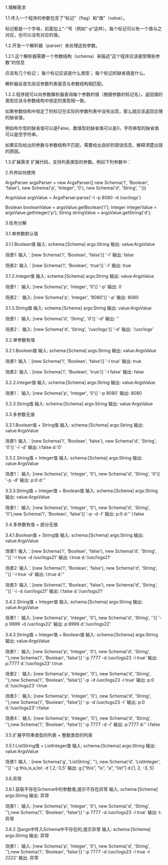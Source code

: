 1.理解需求

1.1.传入一个程序的参数包含了“标记”（flag）和“值”（value）。

标记都是一个字母，前面加上“-”号（例如“-p”这样）。每个标记可以有一个值与之对应，也可以没有对应的值。

1.2.开发一个解析器（parser）来处理这些参数。

1.2.1.这个解析器需要一个参数结构（schema）来描述“这个程序应该接受哪些参数”的信息

应该有几个标记；
每个标记应该是什么类型；
每个标记的缺省值是什么。

解析器会首先验证参数列表是否与参数结构相匹配。

1.2.2.程序就可以向参数解析器查询每个参数的值（根据参数的标记名）。返回值的类型应该与参数结构中规定的类型相一致。

如果参数结构中规定了的标记在实际的参数列表中没有出现，那么就应该返回合理的缺省值，

例如布尔型的缺省值可以是False，数值型的缺省值可以是0，字符串型的缺省值可以是空字符串。

如果实际给出的参数与参数结构不匹配，需要给出良好的错误信息，解释清楚出错的原因。

1.3.扩展需求
    扩展代码，支持列表类型的参数。例如下列参数中：
    
2.外界如何使用

ArgsParser argsParser = new ArgsParser([
new Schema('l', 'Boolean', 'false'),
new Schema('p', 'Integer', '0'),
new Schema('d', 'String', '')])

ArgsValue argsValue = ArgsParser.parse('-l -p 8080 -d /usr/logs')    

Boolean booleanValue = argsValue.getBoolean('l');
Integer integerValue = argsValue.getInteger('p');
String  stringValue  = argsValue.getString('d');

3.任务分解

3.1.单参数默认值

3.1.1.Boolean值
输入: schema:[Schema]  args:String
输出: value:ArgsValue
   
   场景1:
     输入：[new Schema('l', 'Boolean', 'false')]  '-l'
     输出: false
     
   场景2:
     输入：[new Schema('l', 'Boolean', 'true')]  '-l'
     输出: true
     
3.1.2.Integer值
输入: schema:[Schema]  args:String
输出: value:ArgsValue
   
   场景1：
      输入: [new Schema('p', 'Integer', '0')]  '-p'
      输出: 0
      
   场景2：
      输入: [new Schema('p', 'Integer', '8080')]  '-p'
      输出: 8080

3.1.3.String值
输入: schema:[Schema] args:String
输出: value:ArgsValue

   场景1：
      输入: [new Schema('d', 'String', '0')]  '-d'
      输出: '' 
      
   场景2：
      输入: [new Schema('d', 'String', '/usr/logs')]  '-d'
      输出: '/usr/logs'
   
3.2.单参数有值

3.2.1.Boolean值
输入: schema:[Schema]  args:String
输出: value:ArgsValue
   
   场景1:
     输入：[new Schema('l', 'Boolean', 'false')]  '-l true'
     输出: true
     
   场景2:
     输入：[new Schema('l', 'Boolean', 'true')]  '-l  false'
     输出: false
     
3.2.2.Integer值
输入: schema:[Schema]  args:String
输出: value:ArgsValue
   
   场景1：
      输入: [new Schema('p', 'Integer', '0')]  '-p 8080'
      输出: 8080
      
3.2.3.String值
输入: schema:[Schema] args:String
输出: value:ArgsValue


3.3.多参数无值

3.3.1.Boolean值 + String值
输入: schema:[Schema]  args:String
输出: value:ArgsValue
   
   场景1:
     输入：[new Schema('l', 'Boolean', 'false'), new Schema('d', 'String', '0')]  '-l -d'
     输出: l:false d:'0'
        
3.3.2.String值 + Integer值
输入: schema:[Schema]  args:String
输出: value:ArgsValue
   
   场景1：
      输入: [new Schema('p', 'Integer', '0'), new Schema('d', 'String', '0')]  '-p -d'
      输出: p:0  d:''
      
3.3.3.String值 + Integer值 + Boolean值
输入: schema:[Schema]  args:String
输出: value:ArgsValue
   
   场景1：
      输入: [new Schema('p', 'Integer', '0'), new Schema('d', 'String', '0'),new Schema('l', 'Boolean', 'false')]  '-p -d -l'
      输出: p:0  d:'' l:false
            
3.4.多参数有值 + 部分无值

3.4.1.Boolean值 + String值
输入: schema:[Schema]  args:String
输出: value:ArgsValue
   
   场景1:
     输入：[new Schema('l', 'Boolean', 'false'), new Schema('d', 'String', '')]  '-l true -d /usr/logs21'
     输出: l:true d:'/usr/logs21'
     
   场景2:
       输入：[new Schema('l', 'Boolean', 'false'), new Schema('d', 'String', '')]  '-l true -d'
       输出: l:true d:''
       
   场景3:
        输入：[new Schema('l', 'Boolean', 'false'), new Schema('d', 'String', '')]  '-l -d /usr/logs21'
        输出: l:false d:'/usr/logs21'    
        
3.4.2.String值 + Integer值
输入: schema:[Schema]  args:String
输出: value:ArgsValue
   
   场景1：
      输入: [new Schema('p', 'Integer', '0'), new Schema('d', 'String', '')]  '-p 9999 -d /usr/logs22'
      输出: p:9999  d:'/usr/logs22'
      
3.4.3.String值 + Integer值 + Boolean值
输入: schema:[Schema]  args:String
输出: value:ArgsValue
   
   场景1：
      输入: [new Schema('p', 'Integer', '0'), new Schema('d', 'String', ''),new Schema('l', 'Boolean', 'false')] 
            '-p 7777 -d /usr/logs23 -l true'
      输出: p:7777  d:'/usr/logs23' l:true    
      
   场景2：
      输入: [new Schema('p', 'Integer', '0'), new Schema('d', 'String', ''),new Schema('l', 'Boolean', 'false')] 
               '-p -d /usr/logs23 -l true'
      输出: p:0  d:'/usr/logs23' l:true    
   
   场景3：
      输入: [new Schema('p', 'Integer', '0'), new Schema('d', 'String', ''),new Schema('l', 'Boolean', 'false')] 
                  '-p -d /usr/logs23 -l'
      输出: p:0  d:'/usr/logs23' l:false   
   
   场景4：
      输入: [new Schema('p', 'Integer', '0'), new Schema('d', 'String', ''),new Schema('l', 'Boolean', 'false')] 
                  '-p 7777 -d -l'
      输出: p:7777  d:'' l:false                           
      
3.5.扩展字符串类型的列表 + 整数类型的列表

3.5.1.ListString值 + ListInteger值
输入: schema:[Schema]  args:String
输出: value:ArgsValue
   
   场景1:
     输入：[new Schema('g', 'ListString', ''), new Schema('d', 'ListInteger', '')]  '-g this,is,a,list -d 1,2,-3,5'
     输出: g:[“this”, “is”, “a”, “list”] d:[1, 2, -3, 5]
     
3.6.异常

3.6.1.获取不存在Schema中的参数值,提示不存在异常
输入: schema:[Schema]  args:String
输出: 异常
   
   场景1：
         输入: [new Schema('p', 'Integer', '0'), new Schema('d', 'String', ''),new Schema('l', 'Boolean', 'false')] 
               '-p 7777 -d /usr/logs23 -l true'
         输出: t:异常 
   
3.6.2.当args中传入Schema中不存在的,提示异常
输入: schema:[Schema]  args:String
输出: 异常
   
   场景1：
         输入: [new Schema('p', 'Integer', '0'), new Schema('d', 'String', ''),new Schema('l', 'Boolean', 'false')] 
               '-p 7777 -d /usr/logs23 -l true -t 2222'
         输出: 异常 
         
      
      

    
    